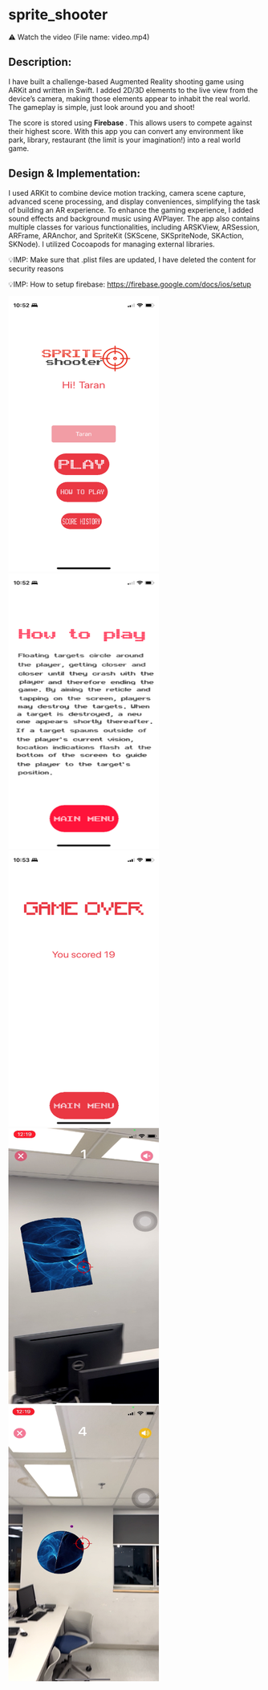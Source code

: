 # sprite_shooter
:warning: Watch the video (File name: video.mp4)
## Description:
I have built a challenge-based Augmented Reality shooting game using ARKit and written in Swift. I added 2D/3D elements to the live view from the device’s camera, making those elements appear to inhabit the real world. The gameplay is simple, just look around you and shoot!

The score is stored using <strong> Firebase </strong>. This allows users to compete against their highest score. With this app you can convert any environment like park, library, restaurant (the limit is your imagination!) into a real world game.
## Design & Implementation: 
I used ARKit to combine device motion tracking, camera scene capture, advanced scene processing, and display conveniences, simplifying the task of building an AR experience. To enhance the gaming experience, I added sound effects and background music using AVPlayer. The app also contains multiple classes for various functionalities, including ARSKView, ARSession, ARFrame, ARAnchor, and SpriteKit (SKScene, SKSpriteNode, SKAction, SKNode). I utilized Cocoapods for managing external libraries.


:bulb:IMP: Make sure that .plist files are updated, I have deleted the content for security reasons

:bulb:IMP: How to setup firebase: https://firebase.google.com/docs/ios/setup 

<img src="./readmeAssets/1.PNG" width="300" height="550"></img>
<img src="./readmeAssets/2.PNG" width="300" height="550"></img>
<img src="./readmeAssets/3.PNG" width="300" height="550"></img>
<img src="./readmeAssets/4.PNG" width="300" height="550"></img>
<img src="./readmeAssets/5.PNG" width="300" height="550"></img>
